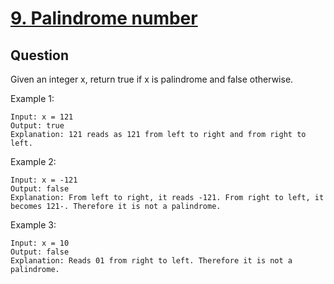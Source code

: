 # [9. Palindrome number](https://leetcode.com/problems/palindrome-number/)

## Question
Given an integer x, return true if x is palindrome and false otherwise.

Example 1:

```
Input: x = 121
Output: true
Explanation: 121 reads as 121 from left to right and from right to left.
```
Example 2:

```
Input: x = -121
Output: false
Explanation: From left to right, it reads -121. From right to left, it becomes 121-. Therefore it is not a palindrome.
```
Example 3:

```
Input: x = 10
Output: false
Explanation: Reads 01 from right to left. Therefore it is not a palindrome.
```